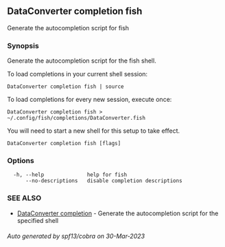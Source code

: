 ## DataConverter completion fish

Generate the autocompletion script for fish

### Synopsis

Generate the autocompletion script for the fish shell.

To load completions in your current shell session:

	DataConverter completion fish | source

To load completions for every new session, execute once:

	DataConverter completion fish > ~/.config/fish/completions/DataConverter.fish

You will need to start a new shell for this setup to take effect.


```
DataConverter completion fish [flags]
```

### Options

```
  -h, --help              help for fish
      --no-descriptions   disable completion descriptions
```

### SEE ALSO

* [DataConverter completion](DataConverter_completion.md)	 - Generate the autocompletion script for the specified shell

###### Auto generated by spf13/cobra on 30-Mar-2023
